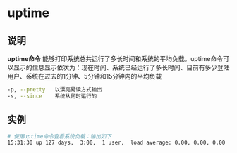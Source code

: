 # **uptime**

## 说明

**uptime命令** 能够打印系统总共运行了多长时间和系统的平均负载。uptime命令可以显示的信息显示依次为：现在时间、系统已经运行了多长时间、目前有多少登陆用户、系统在过去的1分钟、5分钟和15分钟内的平均负载

```bash
-p, --pretty   以漂亮易读方式输出
-s, --since    系统从何时运行的
```

## 实例

```bash
# 使用uptime命令查看系统负载：输出如下
15:31:30 up 127 days,  3:00,  1 user,  load average: 0.00, 0.00, 0.00
```
